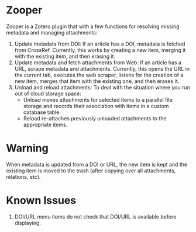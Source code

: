 # Zooper

Zooper is a Zotero plugin that with a few functions for resolving missing metadata and managing attachments:

1. Update metadata from DOI: If an article has a DOI, metadata is fetched from CrossRef. Currently, this works by creating a new item, merging it with the existing item, and then erasing it.
2. Update metadata and fetch attachments from Web: If an article has a URL, scrape metadata and attachments. Currently, this opens the URL in the current tab, executes the web scraper, listens for the creation of a new item, merges that item with the existing one, and then erases it.
3. Unload and reload attachments: To deal with the situation where you run out of cloud storage space:
    * Unload moves attachments for selected items to a parallel file storage and records their association with items in a custom database table.
    * Reload re-attaches previously unloaded attachments to the appropriate items.

# Warning

When metadata is updated from a DOI or URL, the new item is kept and the existing item is moved to the trash (after copying over all attachments, relations, etc).

# Known Issues

1. DOI/URL menu items do not check that DOI/URL is available before displaying.